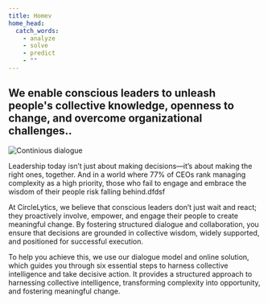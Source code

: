 ```yaml
---
title: Homev
home_head:
  catch_words:
    - analyze
    - solve
    - predict
    - ""
---
```

## We enable conscious leaders to unleash people's collective knowledge, openness to change, and overcome organizational challenges..

![Continious dialogue](/img/continual-dialogue-model.png)

Leadership today isn’t just about making decisions—it’s about making the right ones, together. And in a world where 77% of CEOs rank managing complexity as a high priority, those who fail to engage and embrace the wisdom of their people risk falling behind.dfdsf

At CircleLytics, we believe that conscious leaders don’t just wait and react; they proactively involve, empower, and engage their people to create meaningful change. By fostering structured dialogue and collaboration, you ensure that decisions are grounded in collective wisdom, widely supported, and positioned for successful execution.

To help you achieve this, we use our dialogue model and online solution, which guides you through six essential steps to harness collective intelligence and take decisive action. It provides a structured approach to harnessing collective intelligence, transforming complexity into opportunity, and fostering meaningful change.
